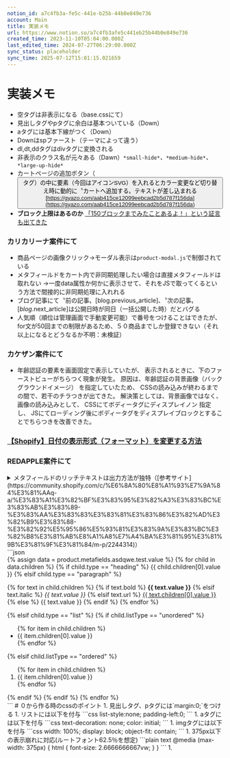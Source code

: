 ```yaml
---
notion_id: a7c4fb3a-fe5c-441e-b25b-44b0e849e736
account: Main
title: 実装メモ
url: https://www.notion.so/a7c4fb3afe5c441eb25b44b0e849e736
created_time: 2023-11-10T05:04:00.000Z
last_edited_time: 2024-07-27T06:29:00.000Z
sync_status: placeholder
sync_time: 2025-07-12T15:01:15.021659
---
```

# 実装メモ

- 空タグは非表示になる（base.cssにて）
- 見出しタグやpタグに余白は基本ついている（Down）
- aタグには基本下線がつく（Down）
- Downはspファースト（テーマによって違う）
- dl,dt,ddタグはdivタグに変換される
- 非表示のクラス名が元々ある（Dawn）`*small-hide*`*、*`*medium-hide*`*、*`*large-up-hide*`
- カートページの追加ボタン（<button>タグ）の中に要素（今回はアイコンSVG）を入れるとカラー変更など切り替え時に動的に〝カートへ追加する〟テキストが差し込まれる[https://gyazo.com/aab415ce12099eebcad2b5d787f156da](https://gyazo.com/aab415ce12099eebcad2b5d787f156da)
- **ブロック上限はあるのか**
  [「150ブロックまでみたことあるよ！」という証言も出てきた](https://note.com/hawk_a/n/nfda479844240)
### カリカリーナ案件にて
- 商品ページの画像クリック→モーダル表示は`product-modal.js`で制御されている
- メタフィールドをカート内で非同期処理したい場合は直接メタフィールドは取れない
  →一度data属性か何かに表示させて、それをJSで取ってくるという方法で間接的に非同期処理に入れれる
- ブログ記事にて〝前の記事〟[blog.previous_article]、〝次の記事〟[*blog*.next_article]は公開日時が同日（一括公開した時）だとバグる
- 人気順（順位は管理画面で手動変更可能）で番号をつけることはできたが、for文が50回までの制限があるため、５０商品までしか登録できない（それ以上になるとどうなるか不明：未検証）
### カケザン案件にて
- 年齢認証の要素を画面固定で表示していたが、 表示されるときに、下のファーストビューがちらつく現象が発生。
 原因は、年齢認証の背景画像（バックグラウンドイメージ） を指定していたため、 CSSの読み込みが終わるまでの間で、若干のチラつきが出てきた。
 解決策としては、背景画像ではなく、画像の読み込みとして、 CSSにてボディータグにディスプレイノン 指定し、 JSにてローディング後にボディータグをディスプレイブロックとすることでちらつきを改善できた。
### [**【Shopify】日付の表示形式（フォーマット）を変更する方法**](https://ikdlog.com/date-format/)
### REDAPPLE案件にて
<details>
<summary>メタフィールドのリッチテキストは出力方法が独特（[参考サイト](https://community.shopify.com/c/%E6%8A%80%E8%A1%93%E7%9A%84%E3%81%AAq-a/%E3%83%A1%E3%82%BF%E3%83%95%E3%82%A3%E3%83%BC%E3%83%AB%E3%83%89-%E3%83%AA%E3%83%83%E3%83%81%E3%83%86%E3%82%AD%E3%82%B9%E3%83%88-%E3%82%92%E5%95%86%E5%93%81%E3%83%9A%E3%83%BC%E3%82%B8%E3%81%AB%E8%A1%A8%E7%A4%BA%E3%81%95%E3%81%9B%E3%81%9F%E3%81%84/m-p/2244314)）</summary>
</details>
  ```json
<section>
<div>
{% assign data = product.metafields.asdqwe.test.value %}
{% for child in data.children %}
  {% if child.type == "heading" %}
    <h{{ child.level }} class="title{{ child.level }}">{{ child.children[0].value }}</h{{ child.level }}>
  {% elsif child.type == "paragraph" %}
    <p>
      {% for text in child.children %}
        {% if text.bold %}
          <strong>{{ text.value }}</strong>
        {% elsif text.italic %}
          <em>{{ text.value }}</em>
        {% elsif text.url %}
          <a href="{{ text.url }}" target="{{ text.target }}">{{ text.children[0].value }}</a>
        {% else %}
          {{ text.value }}
        {% endif %}
      {% endfor %}
    </p>
  {% elsif child.type == "list" %}
    {% if child.listType == "unordered" %}
      <ul>
        {% for item in child.children %}
          <li>{{ item.children[0].value }}</li>
        {% endfor %}
      </ul>
    {% elsif child.listType == "ordered" %}
      <ol>
        {% for item in child.children %}
          <li>{{ item.children[0].value }}</li>
        {% endfor %}
      </ol>
    {% endif %}
  {% endif %}
{% endfor %}
</div>
</section>
  ```
# ０から作る時のcssのポイント
1. 見出しタグ、pタグには`margin:0;`をつける
1. リストには以下を付与
  ```css
list-style:none;
padding-left:0;
  ```
1. aタグには以下を付与
  ```css
text-decoration: none;
color: initial;
  ```
1. imgタグには以下を付与
  ```css
width: 100%;
display: block;
object-fit: contain;
  ```
1. 375px以下の表示崩れに対応(ルートフォント62.5％を想定)
  ```plain text
@media (max-width: 375px) {
    html {
        font-size: 2.6666666667vw;
    }
}
  ```
1. 